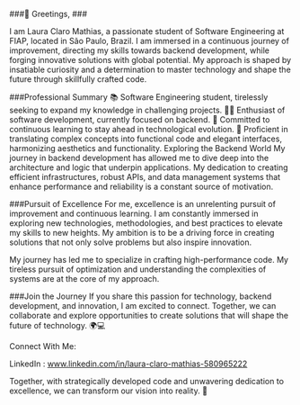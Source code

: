 ###👋 Greetings, ###

I am Laura Claro Mathias, a passionate student of Software Engineering at FIAP, located in São Paulo, Brazil. I am immersed in a continuous journey of improvement, directing my skills towards backend development, while forging innovative solutions with global potential. My approach is shaped by insatiable curiosity and a determination to master technology and shape the future through skillfully crafted code.

###Professional Summary
📚 Software Engineering student, tirelessly seeking to expand my knowledge in challenging projects.
👩‍💻 Enthusiast of software development, currently focused on backend.
🌱 Committed to continuous learning to stay ahead in technological evolution.
🎨 Proficient in translating complex concepts into functional code and elegant interfaces, harmonizing aesthetics and functionality.
Exploring the Backend World
My journey in backend development has allowed me to dive deep into the architecture and logic that underpin applications. My dedication to creating efficient infrastructures, robust APIs, and data management systems that enhance performance and reliability is a constant source of motivation.

###Pursuit of Excellence
For me, excellence is an unrelenting pursuit of improvement and continuous learning. I am constantly immersed in exploring new technologies, methodologies, and best practices to elevate my skills to new heights. My ambition is to be a driving force in creating solutions that not only solve problems but also inspire innovation.

My journey has led me to specialize in crafting high-performance code. My tireless pursuit of optimization and understanding the complexities of systems are at the core of my approach.

###Join the Journey
If you share this passion for technology, backend development, and innovation, I am excited to connect. Together, we can collaborate and explore opportunities to create solutions that will shape the future of technology. 🌍💻

Connect With Me:

LinkedIn : www.linkedin.com/in/laura-claro-mathias-580965222

Together, with strategically developed code and unwavering dedication to excellence, we can transform our vision into reality. 🌟
